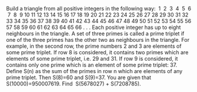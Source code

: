 
Build a triangle from all positive integers in the following way:
&#160;1
&#160;2&#160; 3
&#160;4&#160;&#160;5&#160;&#160;6
&#160;7&#160;&#160;8&#160;&#160;9 10
11 12 13 14 15
16 17 18 19 20 21
22 23 24 25 26 27 28
29 30 31 32 33 34 35 36
37 38 39 40 41 42 43 44 45
46 47 48 49 50 51 52 53 54 55
56 57 58 59 60 61 62 63 64 65 66
. . .
Each positive integer has up to eight neighbours in the triangle.
A set of three primes is called a prime triplet if one of the three primes has the other two as neighbours in the triangle.
For example, in the second row, the prime numbers 2 and 3 are elements of some prime triplet.
If row 8 is considered, it contains two primes which are elements of some prime triplet, i.e. 29 and 31.
If row 9 is considered, it contains only one prime which is an element of some prime triplet: 37.
Define S(n) as the sum of the primes in row n which are elements of any prime triplet.
Then S(8)=60 and S(9)=37.
You are given that S(10000)=950007619.
Find &#160;S(5678027) + S(7208785).

